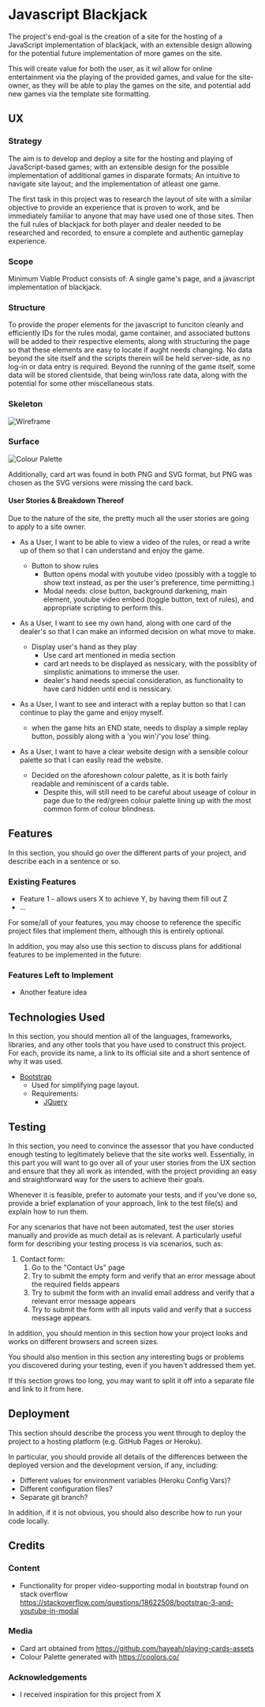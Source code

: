 # Javascript Blackjack

The project's end-goal is the creation of a site for the hosting of a 
JavaScript implementation of blackjack, with an extensible design allowing 
for the potential future implementation of more games on the site.
 
This will create value for both the user, as it wil allow for online entertainment via the playing of the provided games,
and value for the site-owner, as they will be able to play the games on the site, and potential add new games via the template site formatting.

## UX

### Strategy
The aim is to develop and deploy a site for the hosting and playing of JavaScript-based games; with an extensible design for the possible implementation of additional games in disparate formats; An intuitive to navigate site layout; and the implementation of atleast one game.  

The first task in this project was to research the layout of site with a similar objective to provide an experience that is proven to work, and be immediately familiar to anyone that may have used one of those sites.
Then the full rules of blackjack for both player and dealer needed to be researched and recorded, to ensure a complete and authentic gameplay experience.

### Scope
Minimum Viable Product consists of: A single game's page, and a javascript implementation of blackjack. 

### Structure
To provide the proper elements for the javascript to funciton cleanly and efficiently IDs for the rules modal, game container, and associated buttons will be added to their respective elements, along with structuring the page so that these elements are easy to locate if aught needs changing.
No data beyond the site itself and the scripts therein will be held server-side, as no log-in or data entry is required. Beyond the running of the game itself, some data will be stored clientside, that being win/loss rate data, along with the potential for some other miscellaneous stats.

### Skeleton
![Wireframe](design/mockup-IFv2.png)

### Surface
![Colour Palette](design/colorpalette.png)

Additionally, card art was found in both PNG and SVG format, but PNG was chosen as the SVG versions were missing the card back.

#### User Stories & Breakdown Thereof

Due to the nature of the site, the pretty much all the user stories are going to apply to a site owner.

- As a User, I want to be able to view a video of the rules, or read a write up of them so that I can understand and enjoy the game.
    - Button to show rules
        - Button opens modal with youtube video (possibly with a toggle to show text instead, as per the user's preference, time permitting.)
        - Modal needs: close button, background darkening, main element, youtube video embed (toggle button, text of rules), and appropriate scripting to perform this. 

- As a User, I want to see my own hand, along with one card of the dealer's so that I can make an informed decision on what move to make.
    - Display user's hand as they play
        - Use card art mentioned in media section
        - card art needs to be displayed as nessicary, with the possiblity of simplistic animations to immerse the user.
        - dealer's hand needs special consideration, as functionality to have card hidden until end is nessicary.

- As a User, I want to see and interact with a replay button so that I can continue to play the game and enjoy myself.
    - when the game hits an END state, needs to display a simple replay button, possibly along with a 'you win'/'you lose' thing.

- As a User, I want to have a clear website design with a sensible colour palette so that I can easliy read the website.
    - Decided on the aforeshown colour palette, as it is both fairly readable and reminiscent of a cards table.
        - Despite this, will still need to be careful about useage of colour in page due to the red/green colour palette lining up with the most common form of colour blindness.


## Features

In this section, you should go over the different parts of your project, and describe each in a sentence or so.
 
### Existing Features
- Feature 1 - allows users X to achieve Y, by having them fill out Z
- ...

For some/all of your features, you may choose to reference the specific project files that implement them, although this is entirely optional.

In addition, you may also use this section to discuss plans for additional features to be implemented in the future:

### Features Left to Implement
- Another feature idea

## Technologies Used

In this section, you should mention all of the languages, frameworks, libraries, and any other tools that you have used to construct this project. For each, provide its name, a link to its official site and a short sentence of why it was used.

- [Bootstrap](https://getbootstrap.com/)
    - Used for simplifying page layout.
    - Requirements:
        - [JQuery](https://jquery.com/)


## Testing

In this section, you need to convince the assessor that you have conducted enough testing to legitimately believe that the site works well. Essentially, in this part you will want to go over all of your user stories from the UX section and ensure that they all work as intended, with the project providing an easy and straightforward way for the users to achieve their goals.

Whenever it is feasible, prefer to automate your tests, and if you've done so, provide a brief explanation of your approach, link to the test file(s) and explain how to run them.

For any scenarios that have not been automated, test the user stories manually and provide as much detail as is relevant. A particularly useful form for describing your testing process is via scenarios, such as:

1. Contact form:
    1. Go to the "Contact Us" page
    2. Try to submit the empty form and verify that an error message about the required fields appears
    3. Try to submit the form with an invalid email address and verify that a relevant error message appears
    4. Try to submit the form with all inputs valid and verify that a success message appears.

In addition, you should mention in this section how your project looks and works on different browsers and screen sizes.

You should also mention in this section any interesting bugs or problems you discovered during your testing, even if you haven't addressed them yet.

If this section grows too long, you may want to split it off into a separate file and link to it from here.

## Deployment

This section should describe the process you went through to deploy the project to a hosting platform (e.g. GitHub Pages or Heroku).

In particular, you should provide all details of the differences between the deployed version and the development version, if any, including:
- Different values for environment variables (Heroku Config Vars)?
- Different configuration files?
- Separate git branch?

In addition, if it is not obvious, you should also describe how to run your code locally.


## Credits

### Content
- Functionality for proper video-supporting modal in bootstrap found on stack overflow https://stackoverflow.com/questions/18622508/bootstrap-3-and-youtube-in-modal
### Media
- Card art obtained from https://github.com/hayeah/playing-cards-assets
- Colour Palette generated with https://coolors.co/

### Acknowledgements

- I received inspiration for this project from X